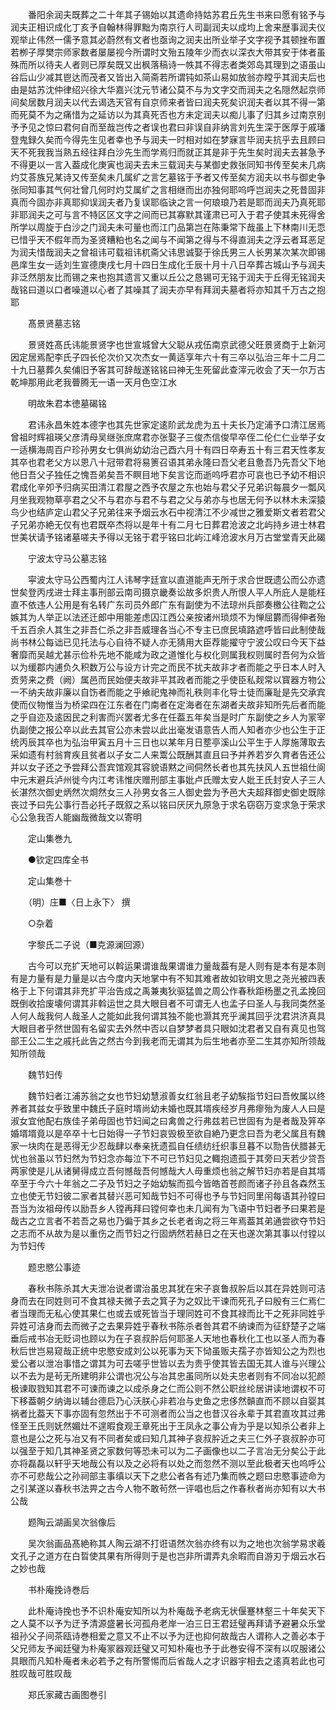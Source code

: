 <!-- { "loadSidebar": true } -->
　　番阳余润夫既葬之二十年其子锡始以其遗命持姑苏君丘先生书来曰愿有铭予与润夫正相识成化丁亥予自翰林得罪黜为南京行人司副润夫以成均上舍来歴事润夫仪观举止伟然一儒予意其必蔚然有文者也亟询之润夫出所业举子文字视予其顿挫布置若栁子厚樊宗师家数者屡屡视今所谓时文殆五陵年少而衣以深衣大带其安于体者虽殊而所以待夫人者则已厚矣既又出枫落稿诗一帙其不得志者类郊岛其理到之语虽山谷后山少减其鬯达而茂者又皆出入简斋若所谓钝如茶山易如放翁亦瞠乎其润夫后也由是姑苏沈仲律绍兴徐大华嘉兴沈元节诸公莫不与为文字交而润夫之名隠然起京师间矣居数月润夫以代去谒选天官有自京师来者皆曰润夫死矣识润夫者以其不得一第而死莫不为之痛惜为之延访以为其真死否也方未定润夫以痴儿事了归其乡过南京别予予见之惊曰君何自而至哉岂传之者误也君曰非误自非纳言刘先生深于医厚于戚璠登鬼録久矣而今得先生见者幸也予与润夫一时相对如在梦寐言毕润夫抗乎去且顾曰天不死我我当熟五经往拜白沙先生而学焉归而就正其是非于先生矣时润夫去甚急予不得更以一言入葢成化庚寅也润夫去未三载润夫与某御史救张同知书传至矣未几病灼艾荅族兄某诗又传至矣未几属纩之言乞墓铭于予者又传至矣方润夫以书与御史争张同知事其气何壮曾几何时灼艾属纩之言相继而出亦独何耶呜呼岂润夫之死昔固非真而今固亦非真耶抑误润夫者乃复误耶临诀之言一何琅琅乃若是耶而润夫乃真死耶非耶润夫之可与言不特区区文字之间而已其寡默其谨肃已可入于君子使其未死得舍所学以周旋于白沙之门润夫未可量也而江门品第岂在陈秉常下哉虽上下林南川无恧已惜乎天不假年而为圣贤糟粕也名之闻与不闻第之得与不得直润夫之浮云者耳恶足为润夫惜哉润夫之曾祖讳可载祖讳杌斋父讳思诚娶于徐氏男三人长男某次某次即锡邑庠生女一适刘生宣德庚戌七月十四日生成化壬辰十月十八日卒葬古城山予与润夫非泛然朋友比而锡之来也抱其遗言又重以丘公之恳锡可无铭于润夫于丘得无铭润夫哉铭曰道以口者噪道以心者了其噪其了润夫亦早有拜润夫墓者将亦知其千万古之抱耶

　　髙景贤墓志铭

　　景贤姓髙氏讳能景贤字也世宣城曾大父聪从戎伍南京武德父旺景贤商于上新河因定居焉配李氏子四长伦次价又次杰女一黄适享年六十有三卒以弘治三年十二月二十九日墓葬久矣俌旧予客其可辞哉遂铭铭曰神无生死留此查滓元收会了天一尔万古乾坤那用此老我瞢腾无一语一天月色空江水

　　明故朱君本徳墓碣铭

　　君讳永昌朱姓本德字也其先世家定逺阶武龙虎为五十夫长乃定浦予口清江居焉曾祖时辉祖瑛父彦清母吴继张庶席君亦张娶子三俊杰信俊早卒侄二伦仁仁业举子女一适横海周百户珍孙男女七俱尚幼幼治己酉六月十有四日卒寿五十有三君天性孝友其卒也君老父方以恩八十冠带君将易箦召语其弟永隆曰吾父老且惫吾乃先吾父下地他日吾父子独任之愧吾弟矣吾不瞑目地下矣言讫而逝呜呼君亦可哀也已予幼不相识君成化辛夘予归病买田清江君屋之西予农屋之东也始与君父子兄弟识每晨夕一瓢风月坐我观物草亭君之父不与君亦与君不与君之父与弟亦与也居无何予以林木未深猿鸟少也结庐定山君父子兄弟往来予烟云水石中视清江不少减世之雅爱斯文者若君父子兄弟亦絶无仅有也君既卒杰将以是年十有二月七日葬君沧波之北屿持乡进士林君世美状请予铭诸墓嗟夫予得以无铭于君乎铭曰北屿江峰沧波水月万古堂堂青天此碣

　　宁波太守马公墓志铭

　　寜波太守马公西蜀内江人讳琴字廷宣以直道能声无所于求合世既遗公而公亦遗世矣登丙戌进士拜主事刑部云南司摄京畿奏讼故多炽贵人所恨人平人所庇人是能枉直不依违人公用是有名转广东司员外郎广东有副使为不法琼州兵部奏檄公往鞫之公嫉其为人举正以法还迁郎中用能差虑囚江西公亲按诸州琐烦不为惮屈欝而得伸者殆千五百余人其生之非吾仁杀之非吾威理各当心不专主已庶民填路遮呼皆曰此制使哉尚书林公每诎已见托法与心自待不疑人亦无猜用大臣荐能擢守宁波公叹曰今天下益奢靡而吴越尤甚示俭朴先地不能咸为政之道惟化与权化则属我权则属时吾何为众皆以为缓郡内逋负久积数万公与设方计完之而民不扰夫故非才者而能之乎日本人时入贡劳来之费（阙）属邑而民始便夫故非平其政者而能之乎使臣私觌常以寳器方物公一不纳夫故非廉以自饬者而能之乎飨祀鬼神而礼秩则丰化导士徒而廉耻是先交承宾使而仪物惟当为桥梁四在江东者在门南者在定海者在东湖者夫故非知所先后者而能之乎自迩及逺因民之利害而兴罢者尤多在任葢五年矣当是时广东副使之乡人为冡宰仇副使之报公卒以此去其官公亦未尝以此出毫发语意告人而人知者亦少也公生于正统丙辰其卒也为弘治甲寅五月十三日也以某年月日塟亭溪山公平生于人厚施薄取去采如遗有村翁育疾且贫者以子女二人来鬻公既酬其直且曰予并养若岁久育者告还公并以女子还之予尝拜公吾宾馆观其容貌语黙之间侗然长者也其先扶风人五世祖仕阆中元末避兵泸州徙今内江考讳惟庆赠刑部主事妣卢氏赠太安人妣王氏封安人子三人长湛然次御史炳然次烱然女三人孙男女各三人御史尝为予邑大夫超拜御史御史既除丧过予曰先公事行吾必托子既叙之系以铭曰厌厌九原急于求名窃窃万变求急于荣求心公急我否人能幽哉微哉文以寄明

　　定山集巻九

　　●钦定四库全书

　　定山集巻十

　　（明）庄■〈日上永下〉 撰

　　○杂着

　　字黎氏二子说（■克源澜回源）

　　古今可以充扩天地可以斡运果谓谁哉果谓谁力量哉葢有是人则有是本有是本则有是力量有是力量是以古今度内天地掌中有不知其难者故如钦明文思之尧光被四表格于上下何谓其非充扩平治告成之禹兼夷狄驱猛兽之周公作春秋距杨墨之孔孟挽回既倒收拾废壊何谓其非斡运世之具大眼目者不可谓无人也孟子曰圣人与我同类然圣人何人哉我何人哉圣人之能如此我何谓其独不能也灏其充乎澜其回乎沈君洪济真具大眼目者乎然世固有名留实去外然中否以自梦梦者具只眼如沈君者又自有真见也驾部王公二生之戚托此告之然古今到我老而无谓其为后生地者亦至二生其亦知所领哉知所领哉

　　魏节妇传

　　魏节妇者江浦苏翁之女也节妇幼慧淑善女红翁且老子幼騃指节妇曰吾攸属以终养者其兹女乎致里中魏氏子庭时壻尚幼未婚也既其壻疾经岁月弗瘳殆为废人人曰是淑女宜他配右族佳子弟毋固也节妇闻之曰禽兽之行弗兹若已世固有为是者哉及笄卒婚壻壻竟以是卒卒十七日始得一子节妇哀毁极至欲自絶乃更念曰吾为老父属且有魏家一块肉在是恶得无少忍哉肆以奉亲抚遗孤自任绩纺纴织事旦暮不以勚告伏腊甚无忧也翁虽以节妇然为节妇念亦每泣下不可已节妇见之輙抱遗孤于其旁曰天若少贷吾两家使是儿从诸舅得成立吾何憾哉吾何憾哉大人毋重烦也翁之解节妇亦若是自其壻卒至于今六十年翁之二子及节妇之子始幼騃而孤今皆皓首苍颜而诸子孙且各森然玉立也使无节妇彼二家者其替兴恶可知哉节妇不可得也予与节妇同里闬每语其孙镗曰吾当为汝祖母传以励吾乡人镗再拜曰镗何幸也未几闻有为飞语中节妇者予曰果若是哉古之立言者不若吾之易也乃徧于其乡之长老者询之将三年焉葢其弟通尝欲夺节妇之志而不从故为是以重伤之而节妇之行固炳然若赫日之在天也遂次第其事以付镗以为节妇传

　　题忠愍公事迹

　　春秋书陈杀其大夫泄冶说者谓治虽忠其犹在宋子哀鲁叔肸后以其在异姓则可洁身而去在同姓则可不食其禄夫微子去之箕子为之奴比干谏而死孔子曰殷有三仁焉仁者当理而无私心使其果仁也或去或死皆当于理同姓可不食其禄而比干之死非同姓乎异姓可洁身而去而微子之去果异姓乎春秋书陈杀者咎其君不纳谏而为征舒楚子之端垂后戒书冶无贬词也顾以为在子哀叔肸后何耶圣人天地也春秋化工也以圣人而为春秋后世岂易窥哉正统中忠愍安成刘公以死事为天下恸虽贩夫孺子亦皆知公之为烈也爱公者以泄冶事惜之谓其为可去嗟乎世皆以去为贵乎使其皆去国无其人谁与兴理公以不去为是茍无所建明非公谓也况公与冶其忠虽同所以处夫忠者则有不同冶以犯颜极谏取戮知其君不可谏而谏之以成杀身之仁而公则不然公职丝纶居讲读地谓权不可下移葢朝夕纳诲以辅台德启乃心沃朕心非若冶与史鱼之忠侈然贑直而不顾以自婴其祸者比葢天下事亦固有忽然出于不可测者而公当之也昔汉谷永辈于其君直攻其过弗怪至王氏则妩然媚灶不遑暇食观王章死出于王凤永之事公肻为乎是以知杀公者非上意也是公之死与冶又有不同者矣或曰知几其神子哀叔肸近之夫三仁外子哀叔肸亦可以强至于知几其神圣贤之家数何等恐未可以为二子画像也以二子言冶无分矣公于此亦将磊磊以轩乎天地哉公有以及之必将有以处之而忽然不测以至此极者天也呜呼公亦不可悲哉公之孙祠部主事缜以天下之悲公者各有述乃集而帙之题曰忠愍事迹命为之引某遂以春秋书法畀之古今人物不敢茍然一评唱也后之作春秋者尚亦知有以大书公哉

　　题陶云湖画吴次翁像后

　　吴次翁画品髙絶称其人陶云湖不打诳语然次翁亦终有以为之地也次翁学易求羲文孔子之道方在白晢使其果有所得则于是也岂非所谓弄丸余暇而自游刃于烟云水石之妙也哉

　　书朴庵挽诗巻后

　　此朴庵诗挽也予不识朴庵安知所以为朴庵哉予老病无状偃蹇林壑三十年矣天下之人莫不以予为迂予清源盛暑长河孤舟老岸一泊三日王君廷璧再拜请予避暑众乐堂祖孙父子间茶瓯诗巻相爱之意又不止不以予为迂也抑何故哉古人谓称人之善必本于父兄师友予闻廷璧为朴庵冡器观廷璧又可知朴庵也予于此巻安得不深有以叹服诸公具眼而凡知朴庵者未必若予之有所警惕而后省哉人之才识器宇相去之逺真若此也可胜叹哉可胜叹哉

　　郑氏家藏古画图巻引

